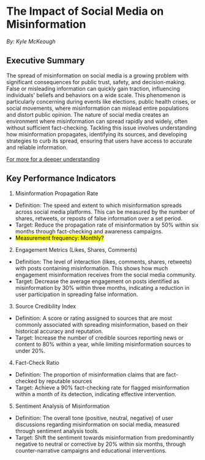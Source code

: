 # The Impact of Social Media on Misinformation

*By: Kyle McKeough* 

## Executive Summary

The spread of misinformation on social media is a growing problem with significant consequences for public trust, safety, and decision-making. False or misleading information can quickly gain traction, influencing individuals' beliefs and behaviors on a wide scale. This phenomenon is particularly concerning during events like elections, public health crises, or social movements, where misinformation can mislead entire populations and distort public opinion. The nature of social media creates an environment where misinformation can spread rapidly and widely, often without sufficient fact-checking. Tackling this issue involves understanding how misinformation propagates, identifying its sources, and developing strategies to curb its spread, ensuring that users have access to accurate and reliable information.

[For more for a deeper understanding](Background.md)

## Key Performance Indicators

1. Misinformation Propagation Rate
* Definition: The speed and extent to which misinformation spreads across social media platforms. This can be measured by the number of shares, retweets, or reposts of false information over a set period.
* Target: Reduce the propagation rate of misinformation by 50% within six months through fact-checking and awareness campaigns.
* <mark> Measurement frequency: Monthly?</mark>

2. Engagement Metrics (Likes, Shares, Comments)
* Definition: The level of interaction (likes, comments, shares, retweets) with posts containing misinformation. This shows how much engagement misinformation receives from the social media community.
* Target: Decrease the average engagement on posts identified as misinformation by 30% within three months, indicating a reduction in user participation in spreading false information.

3. Source Credibility Index
* Definition: A score or rating assigned to sources that are most commonly associated with spreading misinformation, based on their historical accuracy and reputation.
* Target: Increase the number of credible sources reporting news or content to 80% within a year, while limiting misinformation sources to under 20%.

4. Fact-Check Ratio
* Definition: The proportion of misinformation claims that are fact-checked by reputable sources 
* Target: Achieve a 90% fact-checking rate for flagged misinformation within a month of its detection, indicating effective intervention.

5. Sentiment Analysis of Misinformation
* Definition: The overall tone (positive, neutral, negative) of user discussions regarding misinformation on social media, measured through sentiment analysis tools.
* Target: Shift the sentiment towards misinformation from predominantly negative to neutral or corrective by 20% within six months, through counter-narrative campaigns and educational interventions.
